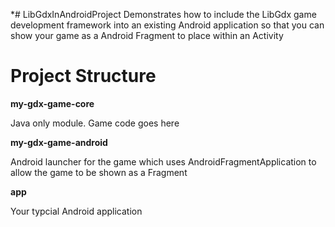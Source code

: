 *# LibGdxInAndroidProject
Demonstrates how to include the LibGdx game development framework into an existing Android application so that you can show your game as a Android Fragment to place within an Activity

# Project Structure

**my-gdx-game-core**

Java only module. Game code goes here

**my-gdx-game-android**

Android launcher for the game which uses AndroidFragmentApplication to allow the game to be shown as a Fragment

**app**

Your typcial Android application

